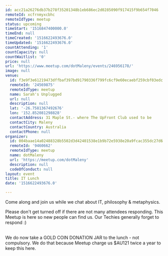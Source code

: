 ```yaml
---
id: acc21a26276db37b278f35201348b1eb686ec2d0285090f917415f9b654f7046
remoteId: xcfrnmyxcbhc
remoteIdType: meetup
status: upcoming
timeStart: '1516847400000.0'
timeEnd: null
timeCreated: '1516622493676.0'
timeUpdated: '1516622493676.0'
countAttending: '1'
countCapacity: null
countWaitlist: '0'
price: null
url: 'https://www.meetup.com/dotMaleny/events/246956178/'
image: null
venue:
  id: f3e9f3e61219473dffbaf397bd91790336f799fc6cf9e60ecaebf259cbf03edc
  remoteId: '24569875'
  remoteIdType: meetup
  name: Sarah's Unplugged
  url: null
  description: null
  lat: '-26.7581367492676'
  lon: '152.852081298828'
  contactAddress: 31 Maple St.- where The UpFront Club used to be
  contactCity: Maleny
  contactCountry: Australia
  contactPhone: null
organizer:
  id: 004baae14a02488328b5502d3d42401538e1b9b72e5938e20a9fcac355dc27d6
  remoteId: '9460662'
  remoteIdType: meetup
  name: dotMaleny
  url: 'https://meetup.com/dotMaleny'
  description: null
  codeOfConduct: null
layout: event
title: IT Lunch
date: '1516622493676.0'

---
```

<p>Come along and join us while we chat about IT, philosophy &amp; metaphysics.</p> <p>Please don't get turned off if there are not many attendees responding. This Meetup is here so new people can find us. Our Techies generally forget to respond :)</p> <p><br/>We do now take a GOLD COIN DONATION JAR to the lunch - not compulsory. We do that because Meetup charge us $AU121 twice a year to keep this here.</p> 
